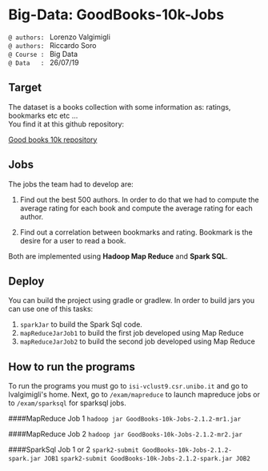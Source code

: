 # Big-Data: GoodBooks-10k-Jobs

`@ authors: ` Lorenzo Valgimigli  
`@ authors: ` Riccardo Soro  
`@ Course : ` Big Data  
`@ Data   : ` 26/07/19


## Target

The dataset is a books collection with some information as: ratings, bookmarks etc etc ...  
You find it at this github repository: 

[Good books 10k repository](https://github.com/zygmuntz/goodbooks-10k "GoodBooks repository")

## Jobs

The jobs the team had to develop are:

1. Find out the best 500 authors. In order to do that we had to compute the average rating
for each book and compute the average rating for each author.

2.  Find out a correlation between bookmarks and rating. Bookmark is the desire for a user
to read a book. 

Both are implemented using **Hadoop Map Reduce** and **Spark SQL**.

## Deploy

You can build the project using gradle or gradlew. In order to build jars you can use one of this tasks:

1. `sparkJar` to build the Spark Sql code.
2. `mapReduceJarJob1` to build the first job developed using Map Reduce
3. `mapReduceJarJob2` to build the second job developed using Map Reduce

## How to run the programs

To run the programs you must go to `isi-vclust9.csr.unibo.it` and go to lvalgimigli's home.
Next, go to `/exam/mapreduce` to launch mapreduce jobs or to `/exam/sparksql` for sparksql jobs.

####MapReduce Job 1
`hadoop jar GoodBooks-10k-Jobs-2.1.2-mr1.jar`

####MapReduce Job 2
`hadoop jar GoodBooks-10k-Jobs-2.1.2-mr2.jar`

####SparkSql Job 1 or 2
`spark2-submit GoodBooks-10k-Jobs-2.1.2-spark.jar JOB1`
`spark2-submit GoodBooks-10k-Jobs-2.1.2-spark.jar JOB2`



